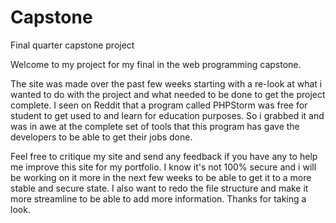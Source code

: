 Capstone
========

Final quarter capstone project

Welcome to my project for my final in the web programming capstone.

The site was made over the past few weeks starting with a re-look at what i wanted to do with the project and what needed to be done to get the project complete.
I seen on Reddit that a program called PHPStorm was free for student to get used to and learn for education purposes. So i grabbed it and was in awe at the complete set of
tools that this program has gave the developers to be able to get their jobs done.

Feel free to critique my site and send any feedback if you have any to help me improve this site for my portfolio.  I know it's not 100% secure and i will be working on it
more in the next few weeks to be able to get it to a more stable and secure state.  I also want to redo the file structure and make it more streamline to be able to add more
information. Thanks for taking a look.